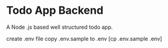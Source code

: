 # Todo App Backend
A Node .js based well structured todo app.


create .env file
copy .env.sample to .env [cp .env.sample .env]